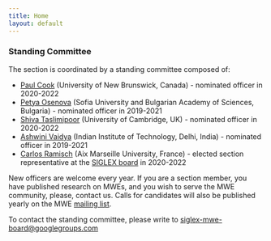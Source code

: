 ```yaml
---
title: Home
layout: default
---
```


### Standing Committee

The section is coordinated by a standing committee composed of:

- [Paul Cook](http://cs.unb.ca/~ccook1/) (University of New Brunswick, Canada) - nominated officer in 2020-2022  
- [Petya Osenova](http://bultreebank.org/en/our-team/petya-osenova/) (Sofia University and Bulgarian Academy of Sciences, Bulgaria) - nominated officer in 2019-2021  
- [Shiva Taslimipoor](https://shivaat.github.io/) (University of Cambridge, UK) - nominated officer in 2020-2022  
- [Ashwini Vaidya](https://web.iitd.ac.in/~avaidya/) (Indian Institute of Technology, Delhi, India) - nominated officer in 2019-2021  
- [Carlos Ramisch](https://pageperso.lis-lab.fr/carlos.ramisch/) (Aix Marseille University, France) - elected section representative at the [SIGLEX board](https://siglex.org/board/2020.html) in 2020-2022

New officers are welcome every year. If you are a section member, you have published research on MWEs, and you wish to serve the MWE community, please, contact us. Calls for candidates will also be published yearly on the MWE [mailing list](https://sourceforge.net/projects/multiword/lists/multiword-expressions).

To contact the standing committee, please write to siglex-mwe-board@googlegroups.com
